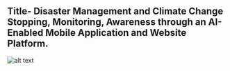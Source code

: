 ## Title- Disaster Management and Climate Change Stopping, Monitoring, Awareness through an AI-Enabled Mobile Application and Website Platform.

![alt text](http://url/to/img.png)
